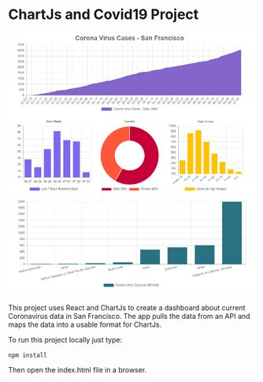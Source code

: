 # ChartJs and Covid19 Project

![alt text](chartJsDashboardImage.png)
![alt text](chartJsDashboardImage2.png)


This project uses React and ChartJs to create a dashboard about current Coronavirus data in San Francisco. The app pulls the data from an API and maps the data into a usable format for ChartJs.

To run this project locally just type:
```
npm install
```
Then open the index.html file in a browser.
